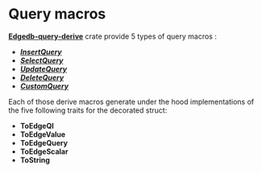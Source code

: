 # Query macros

[**Edgedb-query-derive**](https://github.com/imagineDevit/edgedb) crate provide 5 types of query macros :

- [**_InsertQuery_**]()
- [**_SelectQuery_**]()
- [**_UpdateQuery_**]()
- [**_DeleteQuery_**]()
- [**_CustomQuery_**]()

Each of those derive macros generate under the hood implementations of the five following traits for the decorated struct:

* **ToEdgeQl**
* **ToEdgeValue**
* **ToEdgeQuery**
* **ToEdgeScalar**
* **ToString**